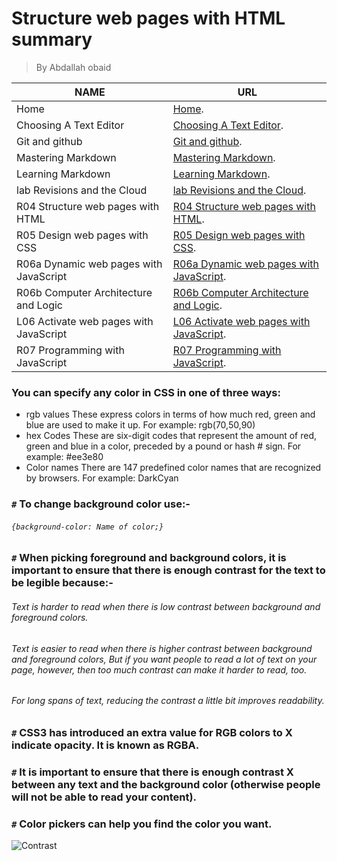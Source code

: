 # Structure web pages with HTML summary
> By Abdallah obaid

**NAME** | **URL**
------------ | -------------
Home | [Home](https://abdallah-obaid.github.io/learning-journal/).
Choosing A Text Editor | [Choosing A Text Editor](https://abdallah-obaid.github.io/learning-journal/choosing-A-Text-Editor).
Git and github | [Git and github](https://abdallah-obaid.github.io/learning-journal/git-and-github).
Mastering Markdown | [Mastering Markdown](https://abdallah-obaid.github.io/learning-journal/mastering-Markdown).
Learning Markdown | [Learning Markdown](https://abdallah-obaid.github.io/learning-journal/learning-Markdown).
lab Revisions and the Cloud  | [lab Revisions and the Cloud](https://abdallah-obaid.github.io/learning-journal/R03-Revisions-and-the-Cloud).
R04 Structure web pages with HTML  | [R04 Structure web pages with HTML](https://abdallah-obaid.github.io/learning-journal/R04-Structure-web-pages-with-HTML).
R05 Design web pages with CSS  | [R05 Design web pages with CSS](https://abdallah-obaid.github.io/learning-journal/R05-Design-web-pages-with-CSS).
R06a Dynamic web pages with JavaScript  | [R06a Dynamic web pages with JavaScript](https://abdallah-obaid.github.io/learning-journal/R06a-Dynamic-web-pages-with-JavaScript).
R06b Computer Architecture and Logic  | [R06b Computer Architecture and Logic](https://abdallah-obaid.github.io/learning-journal/R06b-Computer-Architecture-and-Logic).
L06 Activate web pages with JavaScript  | [L06 Activate web pages with JavaScript](https://abdallah-obaid.github.io/learning-journal/L06-Activate-web-pages-with-JavaScript.Html).
R07 Programming with JavaScript  | [R07 Programming with JavaScript](https://abdallah-obaid.github.io/learning-journal/R07-Programming-with-JavaScript).





### You can specify any color in CSS in one of three ways:
* rgb values These express colors in terms of how much red, green and blue are used to make it up. For example: rgb(70,50,90)
* hex Codes These are six-digit codes that represent the amount of red, green and blue in a color, preceded by a pound or hash # sign. For example: #ee3e80
* Color names There are 147 predefined color names that are recognized by browsers. For example: DarkCyan

### `#` To change background color use:-
###### `{background-color: Name of color;}`
### `#` When picking foreground and background colors, it is important to ensure that there is enough contrast for the text to be legible because:-
###### Text is harder to read when there is low contrast between background and foreground colors.
###### Text is easier to read when there is higher contrast between background and foreground colors, But if you want people to read a lot of text on your page, however,  then too much contrast can make it harder to read, too.
###### For long spans of text, reducing the contrast a little bit improves readability.
### `#` CSS3 has introduced an extra value for RGB colors to  X indicate opacity. It is known as RGBA.
### `#` It is important to ensure that there is enough contrast  X between any text and the background color (otherwise people will not be able to read your content).
### `#` Color pickers can help you find the color you want.



![Contrast](https://i1.wp.com/css-tricks.com/wp-content/uploads/2017/11/overviewimg.jpg?ssl=1)

